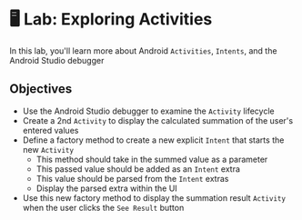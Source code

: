 # 🖥 Lab: Exploring Activities
In this lab, you'll learn more about Android `Activities`, `Intents`, and the Android Studio debugger

## Objectives
- Use the Android Studio debugger to examine the `Activity` lifecycle
- Create a 2nd `Activity` to display the calculated summation of the user's entered values
- Define a factory method to create a new explicit `Intent` that starts the new `Activity`
    - This method should take in the summed value as a parameter
    - This passed value should be added as an `Intent` extra
    - This value should be parsed from the `Intent` extras
    - Display the parsed extra within the UI
- Use this new factory method to display the summation result `Activity` when the user clicks the `See Result` button